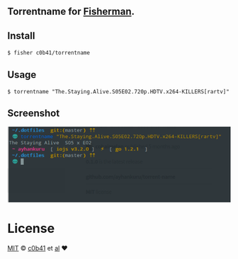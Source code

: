  ## Torrentname for [Fisherman](http://github.com/fisherman/fisherman).

## Install


```fish
$ fisher c0b41/torrentname
```


## Usage

```fish
$ torrentname "The.Staying.Alive.S05E02.720p.HDTV.x264-KILLERS[rartv]"
```

## Screenshot

![Example](./screenshot.png)


# License

[MIT](http://opensource.org/licenses/MIT) © [c0b41]( http://github.com/c0b41) et [al](https://github.com/ayhankuru/gitremote/graphs/contributors) :heart:
